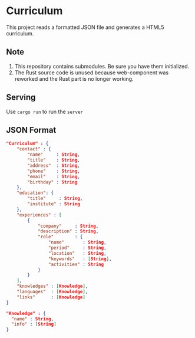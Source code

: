 # Curriculum

This project reads a formatted JSON file and generates a HTML5 curriculum.

## Note

1. This repository contains submodules. Be sure you have them initialized.
2. The Rust source code is unused because web-component was reworked and the Rust part is no longer working.

## Serving

Use `cargo run` to run the `server`

## JSON Format

```json
"Curriculum" : {
    "contact" : {
        "name"     : String,
        "title"    : String,
        "address"  : String,
        "phone"    : String,
        "email"    : String,
        "birthday" : String
    },
    "education": {
        "title"     : String,
        "institute" : String
    },
    "experiences" : [
        {
            "company"     : String,
            "description" : String,
            "role"        : {
                "name"       : String,
                "period"     : String,
                "location"   : String,
                "keywords"   : [String],
                "activities" : String
            }
        }
    ],
    "knowledges" : [Knowledge],
    "languages"  : [Knowledge],
    "links"      : [Knowledge]
}

"Knowledge" : {
  "name" : String,
  "info" : [String]
}
```
